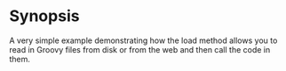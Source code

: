 # Synopsis

A very simple example demonstrating how the load method allows you to
read in Groovy files from disk or from the web and then call the code in them.
